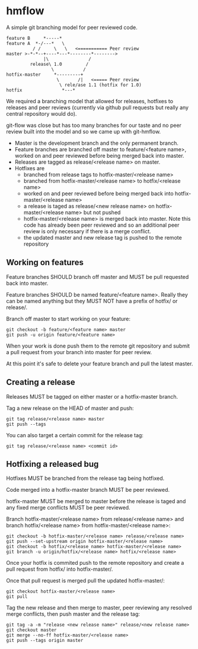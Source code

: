 # hmflow

A simple git branching model for peer reviewed code.

```
feature B     *-----*
feature A  *-/---*   \
          / /     \   \   <=========== Peer review
master >-*-*--+----*---*--------*-------->
              |\               /
         release\ 1.0         /
                 \           /
hotfix-master     *---------+
                   \       /|   <===== Peer review
                    \ rele/ase 1.1 (hotfix for 1.0)
hotfix               *---*
```

We required a branching model that allowed for releases, hotfixes to releases and peer reviews (currently via github pull requests but really any central repository would do).

git-flow was close but has too many branches for our taste and no peer review built into the model and so we came up with git-hmflow.

* Master is the development branch and the only permanent branch.
* Feature branches are branched off master to feature/\<feature name\>, worked on and peer reviewed before being merged back into master.
* Releases are tagged as release/\<release name\> on master.
* Hotfixes are
  * branched from release tags to hotfix-master/\<release name\>
  * branched from hotfix-master/\<release name\> to hotfix/\<release name\>
  * worked on and peer reviewed before being merged back into hotfix-master/\<release name\>
  * a release is taged as release/\<new release name\> on hotfix-master/\<release name\> but not pushed
  * hotfix-master/\<release name\> is merged back into master. Note this code has already been peer reviewed and so an additional peer review is only necessary if there is a merge conflict.
  * the updated master and new release tag is pushed to the remote repository

## Working on features

Feature branches SHOULD branch off master and MUST be pull requested back into master.

Feature branches SHOULD be named feature/\<feature name\>. Really they can be named anything but they MUST NOT have a prefix of hotfix/ or release/.

Branch off master to start working on your feature:
```
git checkout -b feature/<feature name> master
git push -u origin feature/<feature name>
```

When your work is done push them to the remote git repository and submit a pull request from your branch into master for peer review.

At this point it's safe to delete your feature branch and pull the latest master.

## Creating a release

Releases MUST be tagged on either master or a hotfix-master branch.

Tag a new release on the HEAD of master and push:
```
git tag release/<release name> master
git push --tags
```

You can also target a certain commit for the release tag:
```
git tag release/<release name> <commit id>
```

## Hotfixing a released bug

Hotfixes MUST be branched from the release tag being hotfixed.

Code merged into a hotfix-master branch MUST be peer reviewed.

hotfix-master MUST be merged to master before the release is taged and any fixed merge conflicts MUST be peer reviewed.

Branch hotfix-master/\<release name\> from release/\<release name\> and branch hotfix/\<release name\> from hotfix-master/\<release name\>:
```
git checkout -b hotfix-master/<release name> release/<release name>
git push --set-upstream origin hotfix-master/<release name>
git checkout -b hotfix/<release name> hotfix-master/<release name>
git branch -u origin/hotfix/<release name> hotfix/<release name>
```

Once your hotfix is commited push to the remote repository and create a pull request from hotfix/<release name> into hotfix-master/<release name>.

Once that pull request is merged pull the updated hotfix-master/<release name>:
```
git checkout hotfix-master/<release name>
git pull
```

Tag the new release and then merge to master, peer reviewing any resolved merge conflicts, then push master and the release tag:
```
git tag -a -m "release <new release name>" release/<new release name>
git checkout master
git merge --no-ff hotfix-master/<release name>
git push --tags origin master
```
